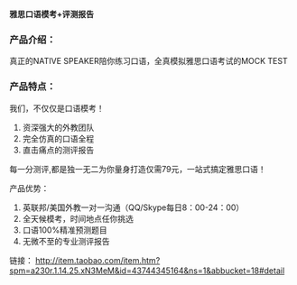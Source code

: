 **雅思口语模考+评测报告**

### 产品介绍：

真正的NATIVE SPEAKER陪你练习口语，全真模拟雅思口语考试的MOCK TEST

### 产品特点：

我们，不仅仅是口语模考！

1. 资深强大的外教团队
2. 完全仿真的口语全程
3. 直击痛点的测评报告

每一分测评,都是独一无二为你量身打造仅需79元，一站式搞定雅思口语！

产品优势：

1. 英联邦/美国外教一对一沟通（QQ/Skype每日8：00-24：00）
2. 全天候模考，时间地点任你挑选
3. 口语100%精准预测题目
4. 无微不至的专业测评报告

链接：
<a href="http://item.taobao.com/item.htm?spm=a230r.1.14.25.xN3MeM&id=43744345164&ns=1&abbucket=18#detail" target="_blank">
  http://item.taobao.com/item.htm?spm=a230r.1.14.25.xN3MeM&id=43744345164&ns=1&abbucket=18#detail
</a>


